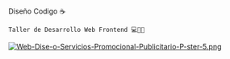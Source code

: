 Diseño Codigo ☕
```plaintext
Taller de Desarrollo Web Frontend 💻👨‍💻 
```
[![Web-Dise-o-Servicios-Promocional-Publicitario-P-ster-5.png](https://i.postimg.cc/xCkJtbbL/Web-Dise-o-Servicios-Promocional-Publicitario-P-ster-5.png)](https://postimg.cc/BL0nvbpv)
